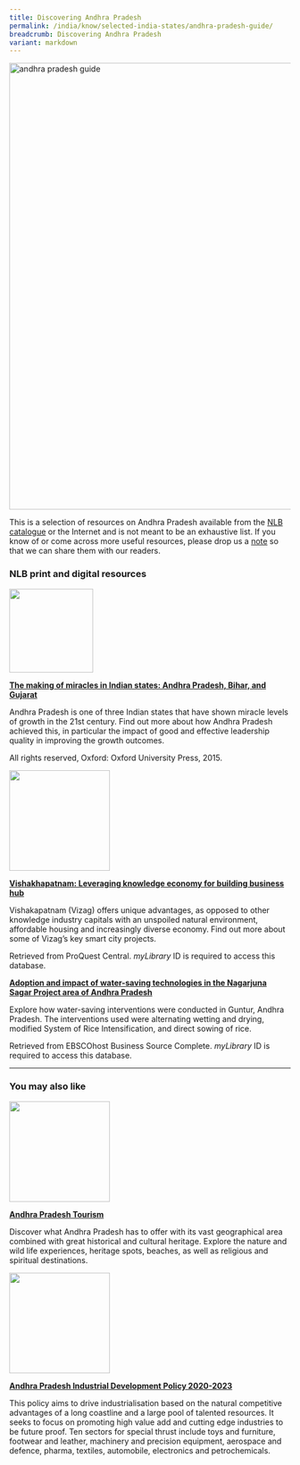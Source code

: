 ```yaml
---
title: Discovering Andhra Pradesh
permalink: /india/know/selected-india-states/andhra-pradesh-guide/
breadcrumb: Discovering Andhra Pradesh
variant: markdown
---
```

<img src="\images\india-selected\andhra-pradesh-guide.jpg" alt="andhra pradesh guide" style="width:800px;">

This is a selection of resources on Andhra Pradesh available from the [NLB catalogue](http://catalogue.nlb.gov.sg/) or the Internet and is not meant to be an exhaustive list. If you know of or come across more useful resources, please drop us a  <a href="http://www.eyeonasia.gov.sg/contact-us/">note</a> so that we can share them with our readers.



### **NLB print and digital resources**

<img src="/images/book-covers/The-making-of-miracles-in-Indian-states-Andhra-Pradesh-Bihar-and-Gujarat.jpg" style="width:150px;">

[**The making of miracles in Indian states: Andhra Pradesh, Bihar, and Gujarat**](http://eservice.nlb.gov.sg/item_holding.aspx?bid=202665108)

Andhra Pradesh is one of three Indian states that have shown miracle levels of growth in the 21st century. Find out more about how Andhra Pradesh achieved this, in particular the impact of good and effective leadership quality in improving the growth outcomes.

All rights reserved, Oxford: Oxford University Press, 2015.

<img src="/images/resources/Database 1.jpg" style="width:180px;">

[**Vishakhapatnam: Leveraging knowledge economy for building business hub**](http://eresources.nlb.gov.sg/Main/Browse?startsWith=P)

Vishakapatnam (Vizag) offers unique advantages, as opposed to other knowledge industry capitals with an unspoiled natural environment, affordable housing and increasingly diverse economy. Find out more about some of Vizag’s key smart city projects.

Retrieved from ProQuest Central. *myLibrary* ID is required to access this database. 



[**Adoption and impact of water-saving technologies in the Nagarjuna Sagar Project area of Andhra Pradesh**](http://eresources.nlb.gov.sg/Main/Browse?startsWith=E)

Explore how water-saving interventions were conducted in Guntur, Andhra Pradesh. The interventions used were alternating wetting and drying, modified System of Rice Intensification, and direct sowing of rice. 

Retrieved from EBSCOhost Business Source Complete. *myLibrary* ID is required to access this database.


---

### **You may also like**

<img src="/images/resources/Article 1.jpg" style="width:180px;">

[**Andhra Pradesh Tourism**](https://aptourism.gov.in/)

Discover what Andhra Pradesh has to offer with its vast geographical area combined with great historical and cultural heritage. Explore the nature and wild life experiences, heritage spots, beaches, as well as religious and spiritual destinations. 


<img src="/images/resources/Article 4.jpg" style="width:180px;">

[**Andhra Pradesh Industrial Development Policy 2020-2023**](https://www.amtz.in/static/img/pdf/andhra-pradesh-industrial-development-policy-2020-2023.pdf)

This policy aims to drive industrialisation based on the natural competitive advantages of a long coastline and a large pool of talented resources. It seeks to focus on promoting high value add and cutting edge industries to be future proof. Ten sectors for special thrust include toys and furniture, footwear and leather, machinery and precision equipment, aerospace and defence, pharma, textiles, automobile, electronics and petrochemicals.